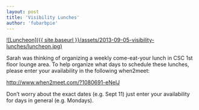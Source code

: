 ```yaml
---
layout: post
title: 'Visibility Lunches'
author: 'fubarbpie'
---
```


[![Luncheon]({{ site.baseurl }}/assets/2013-09-05-visibility-
lunches/luncheon.jpg)](https://adasteam.files.wordpress.com/2013/09/luncheon.jpg)

Sarah was thinking of organizing a weekly come-eat-your lunch in CSC 1st floor
lounge area. To help organize what days to schedule these lunches, please
enter your availability in the following when2meet:

<http://www.when2meet.com/?1080691-eNelJ>

Don’t worry about the exact dates (e.g. Sept 11) just enter your availability
for days in general (e.g. Mondays).


